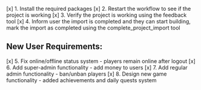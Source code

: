 [x] 1. Install the required packages
[x] 2. Restart the workflow to see if the project is working
[x] 3. Verify the project is working using the feedback tool
[x] 4. Inform user the import is completed and they can start building, mark the import as completed using the complete_project_import tool

## New User Requirements:
[x] 5. Fix online/offline status system - players remain online after logout
[x] 6. Add super-admin functionality - add money to users
[x] 7. Add regular admin functionality - ban/unban players
[x] 8. Design new game functionality - added achievements and daily quests system